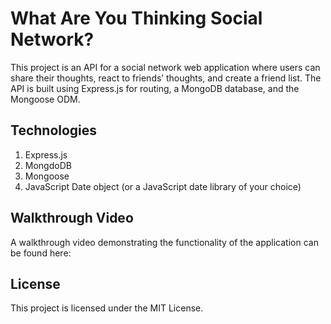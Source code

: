 # What Are You Thinking Social Network?

This project is an API for a social network web application where users can share their thoughts, react to friends’ thoughts, and create a friend list. The API is built using Express.js for routing, a MongoDB database, and the Mongoose ODM.

## Technologies

1. Express.js
2. MongdoDB
3. Mongoose
4. JavaScript Date object (or a JavaScript date library of your choice)

## Walkthrough Video

A walkthrough video demonstrating the functionality of the application can be found here: 

## License

This project is licensed under the MIT License. 
